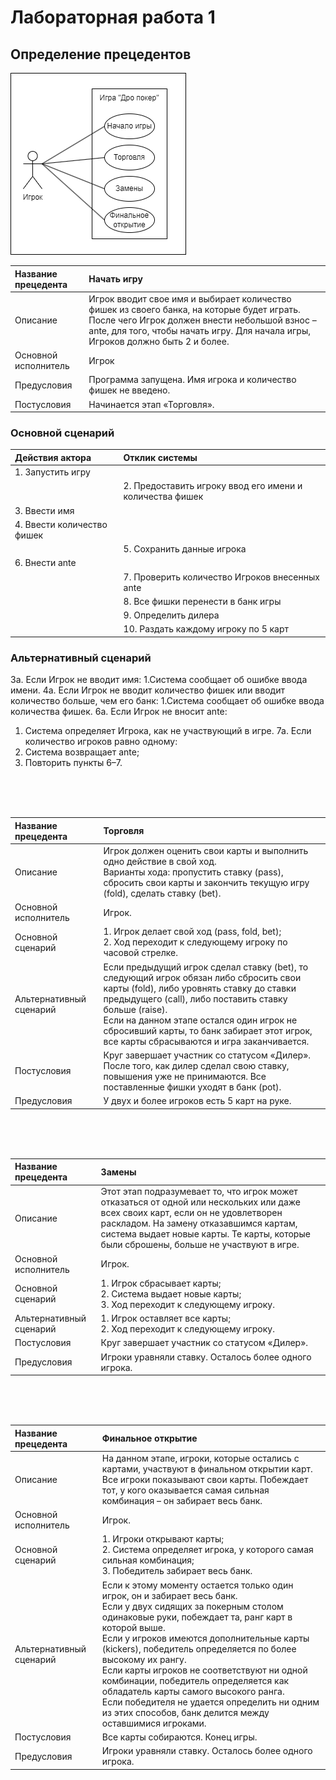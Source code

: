 # Лабораторная работа 1
## Определение прецедентов

![диаграмма](images/диаграмма1.drawio.png)

| Название прецедента     | Начать игру |
|:------------------------|:------------|
| Описание                | Игрок вводит свое имя и выбирает количество фишек из своего банка, на которые будет играть. После чего Игрок должен внести небольшой взнос – ante, для того, чтобы начать игру. Для начала игры, Игроков должно быть 2 и более.|
| Основной исполнитель    | Игрок |
| Предусловия             | Программа запущена. Имя игрока и количество фишек не введено.|
| Постусловия             | Начинается этап «Торговля».|

### Основной сценарий 

| Действия актора            | Отклик системы                                           |
|:---------------------------|:---------------------------------------------------------|
| 1. Запустить игру          |                                                          |
|                            | 2. Предоставить игроку ввод его имени и количества фишек |
| 3. Ввести имя              |                                                          |
| 4. Ввести количество фишек |                                                          |
|                            | 5. Сохранить данные игрока                               |
| 6. Внести ante             |                                                          |
|                            | 7. Проверить количество Игроков внесенных ante           |
|                            | 8. Все фишки перенести в банк игры                       |
|                            | 9. Определить дилера                                     |
|                            | 10. Раздать каждому игроку по 5 карт                     |

### Альтернативный сценарий 

3а. Если Игрок не вводит имя:
  1.Система сообщает об ошибке ввода имени.
4а. Если Игрок не вводит количество фишек или вводит количество больше, чем его банк:
  1.Система сообщает об ошибке ввода количества фишек.
6а. Если Игрок не вносит ante:
  1. Система определяет Игрока, как не участвующий в игре.
7а. Если количество игроков равно одному:
  1. Система возвращает ante;
  2. Повторить пункты 6–7.



<br><br><br>










| Название прецедента     | Торговля |
|:------------------------|:------------|
| Описание                | Игрок должен оценить свои карты и выполнить одно действие в свой ход.<br>Варианты хода: пропустить ставку (pass), сбросить свои карты и закончить текущую игру (fold), сделать ставку (bet).|
| Основной исполнитель    | Игрок.|
| Основной сценарий       | 1. Игрок делает свой ход (pass, fold, bet);<br>2.	Ход переходит к следующему игроку по часовой стрелке.|
| Альтернативный сценарий | Если предыдущий игрок сделал ставку (bet), то следующий игрок обязан либо сбросить свои карты (fold), либо уровнять ставку до ставки предыдущего (call), либо поставить ставку больше (raise).<br>Если на данном этапе остался один игрок не сбросивший карты, то банк забирает этот игрок, все карты сбрасываются и игра заканчивается.|
| Постусловия             | Круг завершает участник со статусом «Дилер». После того, как дилер сделал свою ставку, повышения уже не принимаются. Все поставленные фишки уходят в банк (pot).|
| Предусловия             | У двух и более игроков есть 5 карт на руке.|

<br><br><br>

| Название прецедента     | Замены |
|:------------------------|:------------|
| Описание                | Этот этап подразумевает то, что игрок может отказаться от одной или нескольких или даже всех своих карт, если он не удовлетворен раскладом. На замену отказавшимся картам, система выдает новые карты. Те карты, которые были сброшены, больше не участвуют в игре.|
| Основной исполнитель    | Игрок.|
| Основной сценарий       | 1. Игрок сбрасывает карты;<br>2. Система выдает новые карты;<br>3. Ход переходит к следующему игроку.|
| Альтернативный сценарий | 1. Игрок оставляет все карты;<br>2. Ход переходит к следующему игроку.|
| Постусловия             | Круг завершает участник со статусом «Дилер».|
| Предусловия             | Игроки уравняли ставку. Осталось более одного игрока.|

<br><br><br>

| Название прецедента     | Финальное открытие |
|:------------------------|:------------|
| Описание                | На данном этапе, игроки, которые остались с картами, участвуют в финальном открытии карт. Все игроки показывают свои карты. Побеждает тот, у кого оказывается самая сильная комбинация – он забирает весь банк.|
| Основной исполнитель    | Игрок.|
| Основной сценарий       | 1. Игроки открывают карты;<br>2. Система определяет игрока, у которого самая сильная комбинация;<br>3. Победитель забирает весь банк.|
| Альтернативный сценарий | Если к этому моменту остается только один игрок, он и забирает весь банк.<br>Если у двух сидящих за покерным столом одинаковые руки, побеждает та, ранг карт в которой выше.<br>Если у игроков имеются дополнительные карты (kickers), победитель определяется по более высокому их рангу.<br>Если карты игроков не соответствуют ни одной комбинации, победитель определяется как обладатель карты самого высокого ранга. <br>Если победителя не удается определить ни одним из этих способов, банк делится между оставшимися игроками.|
| Постусловия             | Все карты собираются. Конец игры.|
| Предусловия             | Игроки уравняли ставку. Осталось более одного игрока.|
